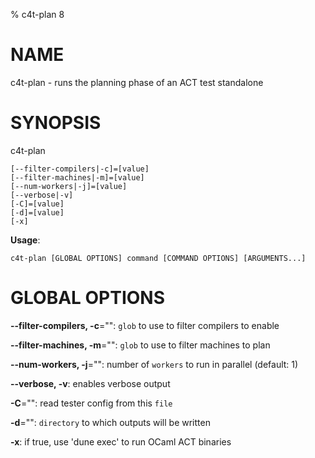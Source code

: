 % c4t-plan 8

# NAME

c4t-plan - runs the planning phase of an ACT test standalone

# SYNOPSIS

c4t-plan

```
[--filter-compilers|-c]=[value]
[--filter-machines|-m]=[value]
[--num-workers|-j]=[value]
[--verbose|-v]
[-C]=[value]
[-d]=[value]
[-x]
```

**Usage**:

```
c4t-plan [GLOBAL OPTIONS] command [COMMAND OPTIONS] [ARGUMENTS...]
```

# GLOBAL OPTIONS

**--filter-compilers, -c**="": `glob` to use to filter compilers to enable

**--filter-machines, -m**="": `glob` to use to filter machines to plan

**--num-workers, -j**="": number of `workers` to run in parallel (default: 1)

**--verbose, -v**: enables verbose output

**-C**="": read tester config from this `file`

**-d**="": `directory` to which outputs will be written

**-x**: if true, use 'dune exec' to run OCaml ACT binaries

